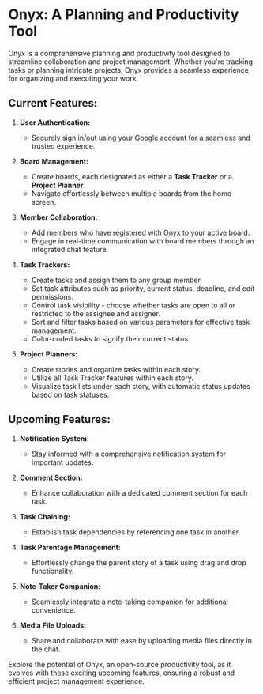 # **Onyx: A Planning and Productivity Tool**

Onyx is a comprehensive planning and productivity tool designed to streamline collaboration and project management. Whether you're tracking tasks or planning intricate projects, Onyx provides a seamless experience for organizing and executing your work.

## **Current Features:**

1. **User Authentication:**
   - Securely sign in/out using your Google account for a seamless and trusted experience.

2. **Board Management:**
   - Create boards, each designated as either a **Task Tracker** or a **Project Planner**.
   - Navigate effortlessly between multiple boards from the home screen.

3. **Member Collaboration:**
   - Add members who have registered with Onyx to your active board.
   - Engage in real-time communication with board members through an integrated chat feature.

4. **Task Trackers:**
   - Create tasks and assign them to any group member.
   - Set task attributes such as priority, current status, deadline, and edit permissions.
   - Control task visibility - choose whether tasks are open to all or restricted to the assignee and assigner.
   - Sort and filter tasks based on various parameters for effective task management.
   - Color-coded tasks to signify their current status.

5. **Project Planners:**
   - Create stories and organize tasks within each story.
   - Utilize all Task Tracker features within each story.
   - Visualize task lists under each story, with automatic status updates based on task statuses.

## **Upcoming Features:**

1. **Notification System:**
   - Stay informed with a comprehensive notification system for important updates.

2. **Comment Section:**
   - Enhance collaboration with a dedicated comment section for each task.

3. **Task Chaining:**
   - Establish task dependencies by referencing one task in another.

4. **Task Parentage Management:**
   - Effortlessly change the parent story of a task using drag and drop functionality.

5. **Note-Taker Companion:**
   - Seamlessly integrate a note-taking companion for additional convenience.

6. **Media File Uploads:**
   - Share and collaborate with ease by uploading media files directly in the chat.


Explore the potential of Onyx, an open-source productivity tool, as it evolves with these exciting upcoming features, ensuring a robust and efficient project management experience.


